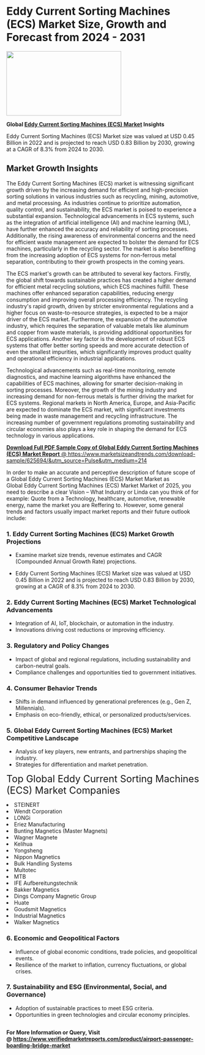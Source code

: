 <H1>Eddy Current Sorting Machines (ECS) Market Size, Growth and Forecast from 2024 - 2031</H1><img class="aligncenter size-medium wp-image-584254" src="https://thirdeyenews.in/wp-content/uploads/2024/09/Global-Market-Research-300x168.jpeg" alt="" width="300" height="168" /><p><strong>Global&nbsp;<a href="https://www.marketsizeandtrends.com/download-sample/625694/&amp;utm_source=Pulse&amp;utm_medium=214">Eddy Current Sorting Machines (ECS) Market</a> Insights</strong></p><p>Eddy Current Sorting Machines (ECS) Market size was valued at USD 0.45 Billion in 2022 and is projected to reach USD 0.83 Billion by 2030, growing at a CAGR of 8.3% from 2024 to 2030.</p><p><h2>Market Growth Insights</h2> <p>The Eddy Current Sorting Machines (ECS) market is witnessing significant growth driven by the increasing demand for efficient and high-precision sorting solutions in various industries such as recycling, mining, automotive, and metal processing. As industries continue to prioritize automation, quality control, and sustainability, the ECS market is poised to experience a substantial expansion. Technological advancements in ECS systems, such as the integration of artificial intelligence (AI) and machine learning (ML), have further enhanced the accuracy and reliability of sorting processes. Additionally, the rising awareness of environmental concerns and the need for efficient waste management are expected to bolster the demand for ECS machines, particularly in the recycling sector. The market is also benefiting from the increasing adoption of ECS systems for non-ferrous metal separation, contributing to their growth prospects in the coming years.</p> <p><a href="#"></a></p> <p>The ECS market's growth can be attributed to several key factors. Firstly, the global shift towards sustainable practices has created a higher demand for efficient metal recycling solutions, which ECS machines fulfill. These machines offer enhanced separation capabilities, reducing energy consumption and improving overall processing efficiency. The recycling industry's rapid growth, driven by stricter environmental regulations and a higher focus on waste-to-resource strategies, is expected to be a major driver of the ECS market. Furthermore, the expansion of the automotive industry, which requires the separation of valuable metals like aluminum and copper from waste materials, is providing additional opportunities for ECS applications. Another key factor is the development of robust ECS systems that offer better sorting speeds and more accurate detection of even the smallest impurities, which significantly improves product quality and operational efficiency in industrial applications.</p> <p>Technological advancements such as real-time monitoring, remote diagnostics, and machine learning algorithms have enhanced the capabilities of ECS machines, allowing for smarter decision-making in sorting processes. Moreover, the growth of the mining industry and increasing demand for non-ferrous metals is further driving the market for ECS systems. Regional markets in North America, Europe, and Asia-Pacific are expected to dominate the ECS market, with significant investments being made in waste management and recycling infrastructure. The increasing number of government regulations promoting sustainability and circular economies also plays a key role in shaping the demand for ECS technology in various applications.</p> <p><a href="#"></p><p><span class=""><strong>Download Full PDF Sample Copy of Global Eddy Current Sorting Machines (ECS) Market Report</strong> @ <a href="https://www.marketsizeandtrends.com/download-sample/625694/&amp;utm_source=Pulse&amp;utm_medium=214" target="_blank">https://www.marketsizeandtrends.com/download-sample/625694/&amp;utm_source=Pulse&amp;utm_medium=214</a></span></p><p>In order to make an accurate and perceptive description of future scope of a Global&nbsp;Eddy Current Sorting Machines (ECS) Market Market as Global&nbsp;Eddy Current Sorting Machines (ECS) Market Market of 2025, you need to describe a clear Vision &ndash; What Industry or Linda can you think of for example: Quote from a Technology, healthcare, automotive, renewable energy, name the market you are Reffering to. However, some general trends and factors usually impact market reports and their future outlook include:</p><h3>1.&nbsp;<strong>Eddy Current Sorting Machines (ECS) Market Growth Projections</strong></h3><ul><li>Examine market size trends, revenue estimates and CAGR (Compounded Annual Growth Rate) projections.</li><li><p>Eddy Current Sorting Machines (ECS) Market size was valued at USD 0.45 Billion in 2022 and is projected to reach USD 0.83 Billion by 2030, growing at a CAGR of 8.3% from 2024 to 2030.</p></li></ul><h3>2.&nbsp;<strong>Eddy Current Sorting Machines (ECS) Market Technological Advancements</strong></h3><ul><li>Integration of AI, IoT, blockchain, or automation in the industry.</li><li>Innovations driving cost reductions or improving efficiency.</li></ul><h3>3.&nbsp;<strong>Regulatory and Policy Changes</strong></h3><ul><li>Impact of global and regional regulations, including sustainability and carbon-neutral goals.</li><li>Compliance challenges and opportunities tied to government initiatives.</li></ul><h3>4.&nbsp;<strong>Consumer Behavior Trends</strong></h3><ul><li>Shifts in demand influenced by generational preferences (e.g., Gen Z, Millennials).</li><li>Emphasis on eco-friendly, ethical, or personalized products/services.</li></ul><h3>5.&nbsp;<strong>Global Eddy Current Sorting Machines (ECS) Market Competitive Landscape</strong></h3><ul><li>Analysis of key players, new entrants, and partnerships shaping the industry.</li><li>Strategies for differentiation and market penetration.</li></ul><p data-pm-slice="1 1 []"><span style="color: inherit; font-family: inherit; font-size: 25px;">Top Global Eddy Current Sorting Machines (ECS) Market Companies</span></p><div class="" data-test-id=""><p><li>STEINERT</li><li> Wendt Corporation</li><li> LONGi</li><li> Eriez Manufacturing</li><li> Bunting Magnetics (Master Magnets)</li><li> Wagner Magnete</li><li> Kelihua</li><li> Yongsheng</li><li> Nippon Magnetics</li><li> Bulk Handling Systems</li><li> Multotec</li><li> MTB</li><li> IFE Aufbereitungstechnik</li><li> Bakker Magnetics</li><li> Dings Company Magnetic Group</li><li> Huate</li><li> Goudsmit Magnetics</li><li> Industrial Magnetics</li><li> Walker Magnetics</li></p></div><h3>6.&nbsp;<strong>Economic and Geopolitical Factors</strong></h3><ul><li>Influence of global economic conditions, trade policies, and geopolitical events.</li><li>Resilience of the market to inflation, currency fluctuations, or global crises.</li></ul><h3>7.&nbsp;<strong>Sustainability and ESG (Environmental, Social, and Governance)</strong></h3><ul><li>Adoption of sustainable practices to meet ESG criteria.</li><li>Opportunities in green technologies and circular economy principles.</li></ul><h2><strong style="font-size: 14px;">For More Information or Query, Visit @&nbsp;</strong><a style="background-color: #ffffff; font-size: 14px;" href="https://www.marketsizeandtrends.com/report/eddy-current-sorting-machines-ecs-market/" target="_blank">https://www.verifiedmarketreports.com/product/airport-passenger-boarding-bridge-market</a></h2>

